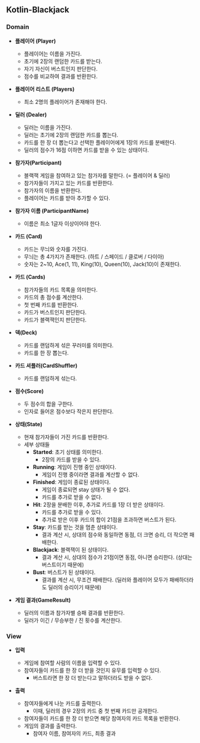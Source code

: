 ## Kotlin-Blackjack

### Domain
- **플레이어 (Player)**
  - 플레이어는 이름을 가진다.
  - 초기에 2장의 랜덤한 카드를 받는다.
  - 자기 자신이 버스트인지 판단한다.
  - 점수를 비교하여 결과를 반환한다.


- **플레이어 리스트 (Players)**
  - 최소 2명의 플레이어가 존재해야 한다.


- **딜러 (Dealer)**
  - 딜러는 이름을 가진다.
  - 딜러는 초기에 2장의 랜덤한 카드를 뽑는다.
  - 카드를 한 장 더 뽑는다고 선택한 플레이어에게 1장의 카드를 분배한다.
  - 딜러의 점수가 16점 이하면 카드를 받을 수 있는 상태이다.


- **참가자(Participant)**
  - 블랙잭 게임을 참여하고 있는 참가자를 말한다. (= 플레이어 & 딜러)
  - 참가자들이 가지고 있는 카드를 반환한다. 
  - 참가자의 이름을 반환한다.
  - 플레이어는 카드를 받아 추가할 수 있다.


- **참가자 이름 (ParticipantName)**
  - 이름은 최소 1글자 이상이어야 한다.


- **카드 (Card)**
  - 카드는 무늬와 숫자를 가진다.
  - 무늬는 총 4가지가 존재한다. (하트 / 스페이드 / 클로버 / 다이아)
  - 숫자는 2~10, Ace(1, 11), King(10), Queen(10), Jack(10)이 존재한다.


- **카드 (Cards)**
  - 참가자들의 카드 목록을 의미한다.
  - 카드의 총 점수를 계산한다.
  - 첫 번째 카드를 반환한다.
  - 카드가 버스트인지 판단한다.
  - 카드가 블랙잭인지 판단한다.


- **덱(Deck)**
  - 카드를 랜덤하게 섞은 꾸러미를 의미한다.
  - 카드를 한 장 뽑는다.


- **카드 셔플러(CardShuffler)**
  - 카드를 랜덤하게 섞는다.


- **점수(Score)**
  - 두 점수의 합을 구한다. 
  - 인자로 들어온 점수보다 작은지 판단한다.


- **상태(State)**
  - 현재 참가자들이 가진 카드를 반환한다.
  - 세부 상태들
    - **Started**: 초기 상태를 의미한다. 
      - 2장의 카드를 받을 수 있다.
    - **Running**: 게임이 진행 중인 상태이다.
      - 게임이 진행 중이라면 결과를 계산할 수 없다. 
    - **Finished**: 게임이 종료된 상태이다.
      - 게임이 종료되면 stay 상태가 될 수 없다.
      - 카드를 추가로 받을 수 없다.
    - **Hit**: 2장을 분배한 이후, 추가로 카드를 1장 더 받은 상태이다.
      - 카드를 추가로 받을 수 있다.
      - 추가로 받은 이후 카드의 합이 21점을 초과하면 버스트가 된다.
    - **Stay**: 카드를 받는 것을 멈춘 상태이다.
      -  결과 계산 시, 상대의 점수와 동일하면 동점, 더 크면 승리, 더 작으면 패배한다.
    - **Blackjack**: 블랙잭이 된 상태이다.
      - 결과 계산 시, 상대의 점수가 21점이면 동점, 아니면 승리한다. (상대는 버스트이기 때문에)
    - **Bust**: 버스트가 된 상태이다.
      - 결과를 계산 시, 무조건 패배한다. (딜러와 플레이어 모두가 패배하더라도 딜러의 승리이기 때문에)


- **게임 결과(GameResult)**
  - 딜러의 이름과 참가자별 승패 결과를 반환한다.
  - 딜러가 이긴 / 무승부한 / 진 횟수를 계산한다.


### View
- **입력**
  - 게임에 참여할 사람의 이름을 입력할 수 있다.
  - 참여자들이 카드를 한 장 더 받을 것인지 유무를 입력할 수 있다.
    - 버스트라면 한 장 더 받는다고 말하더라도 받을 수 없다.


- **출력**
  - 참여자들에게 나눈 카드를 출력한다.
    - 이때, 딜러의 경우 2장의 카드 중 첫 번째 카드만 공개한다.  
  - 참여자들이 카드를 한 장 더 받으면 해당 참여자의 카드 목록을 반환한다. 
  - 게임의 결과를 출력한다.
    - 참여자 이름, 참여자의 카드, 최종 결과
